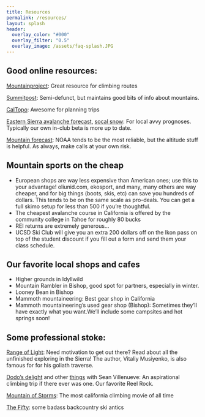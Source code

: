```yaml
---
title: Resources
permalink: /resources/
layout: splash
header:
  overlay_color: "#000"
  overlay_filter: "0.5"
  overlay_image: /assets/faq-splash.JPG
---
```

## Good online resources:
[Mountainproject](https://www.mountainproject.com): Great resource for climbing routes

[Summitpost](https://www.summitpost.org/): Semi-defunct, but maintains good bits of info about mountains.

[CalTopo](https://caltopo.com/map.html): Awesome for planning trips

[Eastern Sierra avalanche forecast](https://www.esavalanche.org/), [socal snow](http://www.socalsnow.org/): For local avvy prognoses. Typically our own in-club beta is more up to date.

[Mountain forecast](https://www.mountain-forecast.com/): NOAA tends to be the most reliable, but the altitude stuff is helpful. As always, make calls at your own risk.

## Mountain sports on the cheap

* European shops are way less expensive than American ones; use this to your advantage! oliunid.com, ekosport, and many, many others are way cheaper, and for big things (boots, skis, etc) can save you hundreds of dollars. This tends to be on the same scale as pro-deals. You can get a full skimo setup for less than 500 if you’re thoughtful.
* The cheapest avalanche course in California is offered by the community college in Tahoe for roughly 80 bucks
* REI returns are extremely generous…
* UCSD Ski Club will give you an extra 200 dollars off on the Ikon pass on top of the student discount if you fill out a form and send them your class schedule. 

## Our favorite local shops and cafes

* Higher grounds in Idyllwild
* Mountain Rambler in Bishop, good spot for partners, especially in winter.
* Looney Bean in Bishop
* Mammoth mountaineering: Best gear shop in California
* Mammoth mountaineering’s used gear shop (Bishop): Sometimes they’ll have exactly what you want.We’ll include some campsites and hot springs soon!

## Some professional stoke:
[Range of Light](http://publications.americanalpineclub.org/articles/13201214335/The-Golden-Age): Need motivation to get out there? Read about all the unfinished exploring in the Sierra! The author, Vitaliy Musiyenko, is also famous for for his goliath traverse.

[Dodo’s delight](https://www.redbull.com/us-en/episodes/dodos-delight-part-i-reel-rock-s03-e02) and other [things](https://www.youtube.com/watch?v=cTfH40D-cfU) with Sean Villenueve: An aspirational climbing trip if there ever was one. Our favorite Reel Rock.

[Mountain of Storms](https://www.youtube.com/watch?v=YxM2cOvq6s8): The most california climbing movie of all time

[The Fifty](https://www.youtube.com/watch?v=AWbfnPiKNYM): some badass backcountry ski antics
